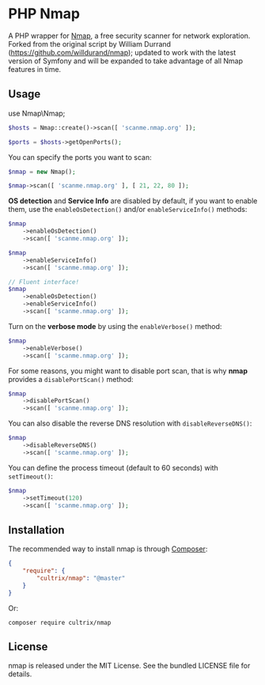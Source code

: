 PHP Nmap
====

A PHP wrapper for [Nmap](http://nmap.org/), a free security scanner for network exploration. Forked from the original script by William Durrand (https://github.com/willdurand/nmap); updated to work with the latest version of Symfony and will be expanded to take advantage of all Nmap features in time.

Usage
-----
use Nmap\Nmap;

```php
$hosts = Nmap::create()->scan([ 'scanme.nmap.org' ]);

$ports = $hosts->getOpenPorts();
```

You can specify the ports you want to scan:

``` php
$nmap = new Nmap();

$nmap->scan([ 'scanme.nmap.org' ], [ 21, 22, 80 ]);
```

**OS detection** and **Service Info** are disabled by default, if you want to
enable them, use the `enableOsDetection()` and/or `enableServiceInfo()` methods:

``` php
$nmap
    ->enableOsDetection()
    ->scan([ 'scanme.nmap.org' ]);

$nmap
    ->enableServiceInfo()
    ->scan([ 'scanme.nmap.org' ]);

// Fluent interface!
$nmap
    ->enableOsDetection()
    ->enableServiceInfo()
    ->scan([ 'scanme.nmap.org' ]);
```

Turn on the **verbose mode** by using the `enableVerbose()` method:

``` php
$nmap
    ->enableVerbose()
    ->scan([ 'scanme.nmap.org' ]);
```

For some reasons, you might want to disable port scan, that is why **nmap**
provides a `disablePortScan()` method:

``` php
$nmap
    ->disablePortScan()
    ->scan([ 'scanme.nmap.org' ]);
```

You can also disable the reverse DNS resolution with `disableReverseDNS()`:

``` php
$nmap
    ->disableReverseDNS()
    ->scan([ 'scanme.nmap.org' ]);
```

You can define the process timeout (default to 60 seconds) with `setTimeout()`:

``` php
$nmap
    ->setTimeout(120)
    ->scan([ 'scanme.nmap.org' ]);
```

Installation
------------

The recommended way to install nmap is through
[Composer](http://getcomposer.org/):

```json
{
    "require": {
        "cultrix/nmap": "@master"
    }
}
```

Or:

`composer require cultrix/nmap`

License
-------

nmap is released under the MIT License. See the bundled LICENSE file for
details.
